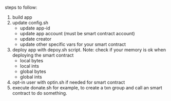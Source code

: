 steps to follow:

1. build app
2. update config.sh
    - update app-id
    - update app account (must be smart contract account)
    - update creator
    - update other specific vars for your smart contract
3. deploy app with depoy.sh script. 
Note: check if your memory is ok when deploying the smart contract 
    - local bytes
    - local ints
    - global bytes
    - global ints
4. opt-in user with optin.sh if needed for smart contract
5. execute donate.sh for example, to create a txn group and call an smart contract to do something.